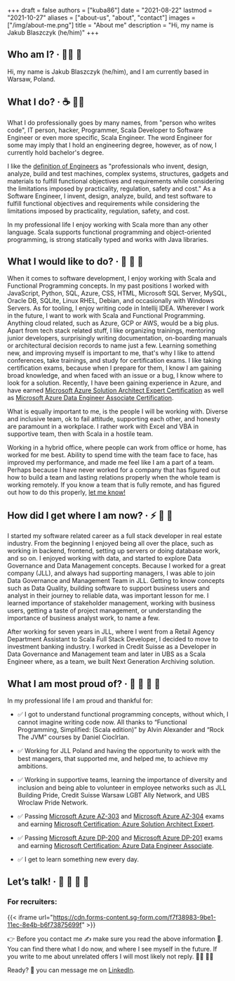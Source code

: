 +++
draft = false
authors = ["kuba86"]
date = "2021-08-22"
lastmod = "2021-10-27"
aliases = ["about-us", "about", "contact"]
images = ["/img/about-me.png"]
title = "About me"
description = "Hi, my name is Jakub Blaszczyk (he/him)"
+++
## Who am I? · 👨‍💻 🌈

Hi, my name is Jakub Blaszczyk (he/him), and I am currently based in Warsaw, Poland. 

## What I do? · ☕ 👨‍💻

What I do professionally goes by many names, from "person who writes code", IT person, hacker, Programmer, Scala Developer to Software Engineer or even more specific, Scala Engineer. The word Engineer for some may imply that I hold an engineering degree, however, as of now, I currently hold bachelor's degree.

I like the [definition of Engineers](https://en.wikipedia.org/wiki/Engineer) as "professionals who invent, design, analyze, build and test machines, complex systems, structures, gadgets and materials to fulfill functional objectives and requirements while considering the limitations imposed by practicality, regulation, safety and cost." As a Software Engineer, I invent, design, analyze, build, and test software to fulfill functional objectives and requirements while considering the limitations imposed by practicality, regulation, safety, and cost.

In my professional life I enjoy working with Scala more than any other language. Scala supports functional programming and object-oriented programming, is strong statically typed and works with Java libraries.

## What I would like to do? · 🔮 📝 🌴

When it comes to software development, I enjoy working with Scala and Functional Programming concepts. In my past positions I worked with JavaScript, Python, SQL, Azure, CSS, HTML, Microsoft SQL Server, MySQL, Oracle DB, SQLite, Linux RHEL, Debian, and occasionally with Windows Servers. As for tooling, I enjoy writing code in Intellij IDEA. Wherever I work in the future, I want to work with Scala and Functional Programming. Anything cloud related, such as Azure, GCP or AWS, would be a big plus. Apart from tech stack related stuff, I like organizing trainings, mentoring junior developers, surprisingly writing documentation, on-boarding manuals or architectural decision records to name just a few. Learning something new, and improving myself is important to me, that's why I like to attend conferences, take trainings, and study for certification exams. I like taking certification exams, because when I prepare for them, I know I am gaining broad knowledge, and when faced with an issue or a bug, I know where to look for a solution. Recently, I have been gaining experience in Azure, and have earned [Microsoft Azure Solution Architect Expert Certification](https://www.credly.com/badges/11ebba45-7801-4ee5-8750-7ff95b322b2f) as well as [Microsoft Azure Data Engineer Associate Certification](https://www.credly.com/badges/06ee87c8-67d1-421b-861f-54dc0239c887).

What is equally important to me, is the people I will be working with. Diverse and inclusive team, ok to fail attitude, supporting each other, and honesty are paramount in a workplace. I rather work with Excel and VBA in supportive team, then with Scala in a hostile team.

Working in a hybrid office, where people can work from office or home, has worked for me best. Ability to spend time with the team face to face, has improved my performance, and made me feel like I am a part of a team. Perhaps because I have never worked for a company that has figured out how to build a team and lasting relations properly when the whole team is working remotely. If you know a team that is fully remote, and has figured out how to do this properly, [let me know!](#lets-talk-----)

## How did I get where I am now? · ⚡ 🚀 🚊

I started my software related career as a full stack developer in real estate industry. From the beginning I enjoyed being all over the place, such as working in backend, frontend, setting up servers or doing database work, and so on. I enjoyed working with data, and started to explore Data Governance and Data Management concepts. Because I worked for a great company (JLL), and always had supporting managers, I was able to join Data Governance and Management Team in JLL. Getting to know concepts such as Data Quality, building software to support business users and analyst in their journey to reliable data, was important lesson for me. I learned importance of stakeholder management, working with business users, getting a taste of project management, or understanding the importance of business analyst work, to name a few.

After working for seven years in JLL, where I went from a Retail Agency Department Assistant to Scala Full Stack Developer, I decided to move to investment banking industry. I worked in Credit Suisse as a Developer in Data Governance and Management team and later in UBS as a Scala Engineer where, as a team, we built Next Generation Archiving solution.

## What I am most proud of? · 🦚 🌌 🌈 🚀

In my professional life I am proud and thankful for:

* ✅ I got to understand functional programming concepts, without which, I cannot imagine writing code now. All thanks to “Functional Programming, Simplified: (Scala edition)” by Alvin Alexander and “Rock The JVM” courses by Daniel Ciocîrlan.

* ✅ Working for JLL Poland and having the opportunity to work with the best managers, that supported me, and helped me, to achieve my ambitions.

* ✅ Working in supportive teams, learning the importance of diversity and inclusion and being able to volunteer in employee networks such as JLL Building Pride, Credit Suisse Warsaw LGBT Ally Network, and UBS Wroclaw Pride Network.

* ✅ Passing [Microsoft Azure AZ-303](https://www.credly.com/badges/8df315a9-50d4-4047-8be9-3cddf7065cd9) and [Microsoft Azure AZ-304](https://www.credly.com/badges/8c7ef058-99fc-43c8-bcc9-02bbc1664abe) exams and earning [Microsoft Certification: Azure Solution Architect Expert](https://www.credly.com/badges/11ebba45-7801-4ee5-8750-7ff95b322b2f).

* ✅ Passing [Microsoft Azure DP-200](https://www.credly.com/badges/fde920f8-24c2-45d4-8acc-11947d503a11) and [Microsoft Azure DP-201](https://www.credly.com/badges/051a86bf-2e5f-477f-8547-46b2c3414e55) exams and earning [Microsoft Certification: Azure Data Engineer Associate](https://www.credly.com/badges/06ee87c8-67d1-421b-861f-54dc0239c887).

* ✅ I get to learn something new every day.

## Let’s talk! · 🦜 🙈 🙊 🙉

### For recruiters:

{{< iframe url="https://cdn.forms-content.sg-form.com/f7f38983-9be1-11ec-8e4b-b6f73875699f" >}}

👉 Before you contact me ✍ make sure you read the above information 🚧. You can find there what I do now, and where I see myself in the future. If you write to me about unrelated offers I will most likely not reply. 🤷‍♀️ 🤷‍♂️

Ready? 🏁 you can message me on [LinkedIn](https://www.linkedin.com/in/blaszczykjakub).
